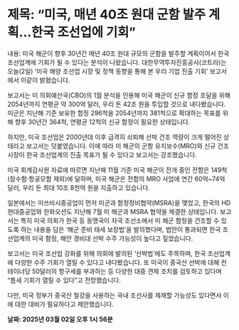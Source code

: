 # **제목: “미국, 매년 40조 원대 군함 발주 계획…한국 조선업에 기회”**

  내용: 미국 해군이 향후 30년간 매년 40조 원대 규모의 군함을 발주할 계획이어서 한국 조선업계에 기회가 될 수 있다는 분석이 나왔습니다. 대한무역투자진흥공사(코트라)는 오늘(2일) ‘미국 해양 조선업 시장 및 정책 동향을 통해 본 우리 기업 진출 기회’ 보고서에서 이같이 밝혔습니다.

보고서는 미 의회예산국(CBO)의 1월 분석을 인용해 미국 해군이 신규 함정 조달을 위해 2054년까지 연평균 약 300억 달러, 우리 돈 42조 원을 투입할 것으로 내다봤습니다. 미군은 지난해 기준 보유한 함정 296척을 2054년까지 381척으로 확대하는 목표를 위해 향후 30년간 364척, 연평균 12척의 신규 함정이 필요한 상태입니다.

하지만, 미국 조선업은 2000년대 이후 급격히 쇠퇴해 선박 건조 역량이 크게 떨어진 상태라고 보고서는 덧붙였습니다. 이에 따라 미 해군의 군함 유지보수(MRO)와 신규 건조 시장이 한국 조선업계의 진출 목표가 될 수 있다고 보고서는 강조했습니다.

미국 회계감사원 자료에 따르면 지난해 11월 기준 미국 해군이 전개 중인 전함은 149척(잠수함·항공모함 제외)에 달하며, 미국 해군은 전함의 MRO 사업에 연간 60억~74억 달러, 우리 돈 최대 10조 8천억 원을 지출하고 있습니다.

일본에서는 미쓰비시중공업이 먼저 미군과 함정정비협약(MSRA)을 맺었고, 한국의 HD현대중공업와 한화오션도 지난해 7월 미 해군과 MSRA 협약을 체결한 상태입니다. 보고서는 특히 미국 의회가 한국 등 동맹국이 자국 조선소에서 미 해군 함정을 건조할 수 있도록 하는 내용을 담은 ‘해군 준비 태세 보장법’을 발의했다며, 법안이 통과되면 한국 조선업계의 미국 함정, 해안 경비대 선박 수주 가능성이 높다고 짚었습니다.

보고서는 미국 조선업 강화를 위해 의회에 발의된 ‘선박법’에도 주목하며, 한국 조선업계에 다양한 수주 기회가 열릴 수 있다고 내다봤습니다. 또 미국이 중국산 선박에 대해 컨테이너당 50달러의 항구세를 부과하는 등 다양한 대중 견제 조치를 검토하고 있다며 “틈새 기회가 열릴 수 있다”고 전망했습니다.

다만, 미국 정부가 중국산 철강을 사용하는 국내 조선사를 제재할 가능성도 있다면서 이에 대한 대비가 필요하다고 제안했습니다.

  **날짜: 2025년 03월 02일 오후 1시 56분**